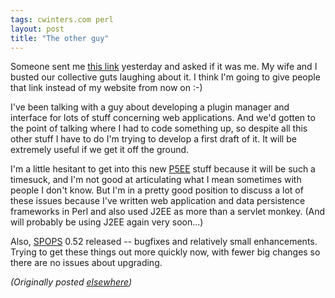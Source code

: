 ```yaml
---
tags: cwinters.com perl
layout: post
title: "The other guy"
---
```




<p>Someone sent me <a
href="http://www.chriswinters.com/">this link</a> yesterday
and asked if it was me. My wife and I busted our collective
guts laughing about it. I think I'm going to give people
that link instead of my website from now on :-)

<p>I've been talking with a guy about developing a plugin
manager and interface for lots of stuff concerning web
applications. And we'd gotten to the point of talking where
I had to code something up, so despite all this other stuff
I have to do I'm trying to develop a first draft of it. It
will be extremely useful if we get it off the ground.

<p>I'm a little hesitant to get into this new <a
href="http://www.officevision.com/pub/p5ee/">P5EE</a> stuff
because it will be such a timesuck, and I'm not good at
articulating what I mean sometimes with people I don't know.
But I'm in a pretty good position to discuss a lot of these
issues because I've written web application and data
persistence frameworks in Perl and also used J2EE as more
than a servlet monkey. (And will probably be using J2EE
again very soon...)

<p>Also, <a href="http://www.advogato.org/proj/SPOPS/">SPOPS</a> 0.52 released -- bugfixes and
relatively small enhancements. Trying to get these things
out more quickly now, with fewer big changes so there are no
issues about upgrading.

<p><em>(Originally posted <a href="http://www.advogato.org/person/cwinters/diary.html?start=80">elsewhere</a>)</em></p>



